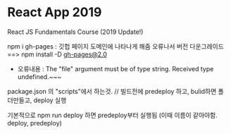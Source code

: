 # React App 2019

React JS Fundamentals Course (2019 Update!)


npm i gh-pages : 깃헙 페이지 도메인에 나타나게 해줌 
오류나서 버전 다운그레이드 ==> npm install -D gh-pages@2.0

- 오류내용 : The "file" argument must be of type string. Received type undefined.~~~ 

package.json 의 "scripts"에서 하는것. 
// 빌드전에 predeploy 하고, bulid하면 폴더만들고, deploy 실행 

기본적으로 npm run deploy 하면 predeploy부터 실행됨 (이때 이름이 같아야함. deploy, predeploy)
